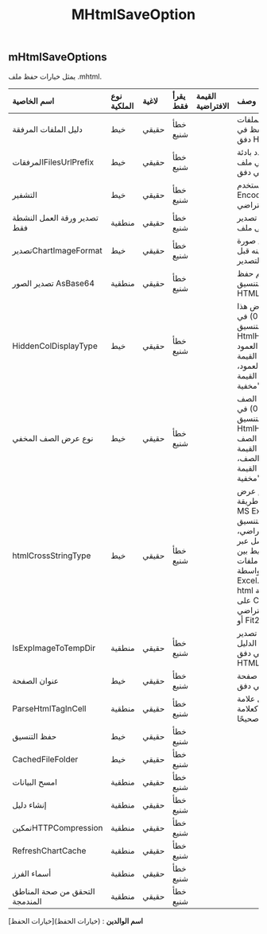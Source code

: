﻿---
title: MHtmlSaveOption
second_title: Aspose.Cells Cloud Documen
type: docs
url: /ar/specification/model/mhtmlsaveoptions/
description: "Aspose.Cells مواصفات النموذج السحابي: MHtmlSaveOptions. تعامل بسهولة مع Excel ومستندات جداول البيانات الأخرى التي تحتوي على ميزات مثل الفتح والتوليد والتحرير والتقسيم والدمج والمقارنة والتحويل"
weight: 50
---
## **mHtmlSaveOptions**

 يمثل خيارات حفظ ملف .mhtml.

| اسم الخاصية| نوع الملكية| لاغية| يقرأ فقط| القيمة الافتراضية| وصف|
|:- |:- |:- |:- |:- |:- |
| دليل الملفات المرفقة| خيط| حقيقي| خطأ شنيع|| الدليل الذي سيتم حفظ الملفات المرفقة فيه. فقط للحفظ في دفق HTML.|
| المرفقاتFilesUrlPrefix| خيط| حقيقي| خطأ شنيع||حدد بادئة URL للملفات المرفقة مثل الصورة في ملف html. فقط للحفظ في دفق HTML.|
| التشفير| خيط| حقيقي| خطأ شنيع|| إذا لم يتم تعيينه، فاستخدم Encoding.UTF8 كنوع التشفير الافتراضي.|
| تصدير ورقة العمل النشطة فقط| منطقية| حقيقي| خطأ شنيع|| يشير إلى ما إذا كان سيتم تصدير المصنف بأكمله إلى ملف html.|
| تصديرChartImageFormat| خيط| حقيقي| خطأ شنيع|| احصل على تنسيق صورة المخطط أو قم بتعيينه قبل التصدير|
| تصدير الصور AsBase64| منطقية| حقيقي| خطأ شنيع|| يحدد ما إذا كان سيتم حفظ الصور بتنسيق Base64 إلى HTML أو MHTML أو EPUB.|
| HiddenColDisplayType| خيط| حقيقي| خطأ شنيع|| العمود المخفي (عرض هذا العمود هو 0) في Excel، قبل حفظه بتنسيق html، إذا كان HtmlHiddenColDisplayType هو "إزالة"، فلن يتم إخراج العمود المخفي، وإذا كانت القيمة "مخفية"، فسيتم إخراج العمود، ولكنها كانت مخفية، القيمة الافتراضية هي "مخفية"|
| نوع عرض الصف المخفي| خيط| حقيقي| خطأ شنيع||الصف المخفي (ارتفاع هذا الصف هو 0) في Excel، قبل حفظه بتنسيق html، إذا كان HtmlHiddenRowDisplayType هو "إزالة"، فلن يتم إخراج الصف المخفي، وإذا كانت القيمة "مخفية"، فسيتم إخراج الصف، ولكنها كانت مخفية، القيمة الافتراضية هي "مخفية"|
| htmlCrossStringType| خيط| حقيقي| خطأ شنيع|| يشير إلى ما إذا كان سيتم عرض سلسلة عبر الخلايا بنفس طريقة MS Excel عند حفظ ملف Excel بتنسيق html. بشكل افتراضي، تكون القيمة هي الافتراضي، لذلك، بالنسبة للسلاسل عبر الخلايا، هناك اختلاف بسيط بين ملفات html التي تم إنشاؤها بواسطة Aspose.Cells وMS Excel. لكن أداء إنشاء ملفات html كبيرة، فإن تعيين القيمة على Cross سيكون أسرع بعدة مرات من ضبطه على الافتراضي أو Fit2Cell.|
| IsExpImageToTempDir| منطقية| حقيقي| خطأ شنيع|| يشير إلى ما إذا كان تصدير ملفات الصور إلى الدليل المؤقت. فقط للحفظ في دفق HTML.|
| عنوان الصفحة| خيط| حقيقي| خطأ شنيع||عنوان صفحة HTML. فقط للحفظ في دفق HTML.|
| ParseHtmlTagInCell| منطقية| حقيقي| خطأ شنيع|| تحليل علامة html في الخلية، مثل قيمة الخلية، أو كعلامة html، يكون الإعداد الافتراضي صحيحًا|
| حفظ التنسيق| خيط| حقيقي| خطأ شنيع|||
| CachedFileFolder| خيط| حقيقي| خطأ شنيع|||
| امسح البيانات| منطقية| حقيقي| خطأ شنيع|||
| إنشاء دليل| منطقية| حقيقي| خطأ شنيع|||
| تمكينHTTPCompression| منطقية| حقيقي| خطأ شنيع|||
| RefreshChartCache| منطقية| حقيقي| خطأ شنيع|||
|أسماء الفرز| منطقية| حقيقي| خطأ شنيع|||
| التحقق من صحة المناطق المندمجة| منطقية| حقيقي| خطأ شنيع|||

**اسم الوالدين** : (خيارات الحفظ)[خيارات الحفظ]